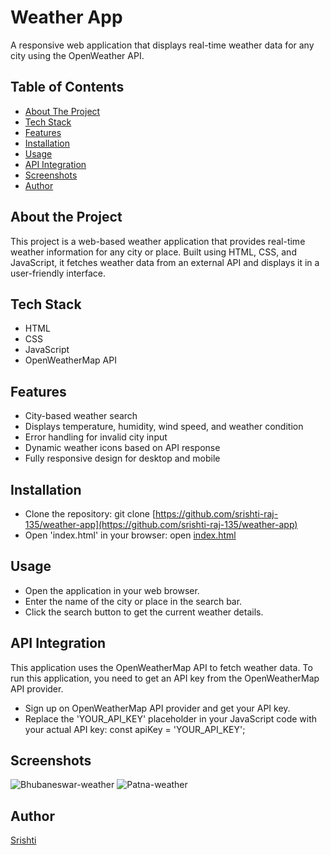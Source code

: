# Weather App

A responsive web application that displays real-time weather data for any city using the OpenWeather API.

## Table of Contents
- [About The Project](#about-the-project)
- [Tech Stack](#tech-stack)
- [Features](#features)
- [Installation](#installation)
- [Usage](#usage)
- [API Integration](#api-integration)
- [Screenshots](#screenshots)
- [Author](#author)

## About the Project

This project is a web-based weather application that provides real-time weather information for any city or place. Built using HTML, CSS, and JavaScript, it fetches weather data from an external API and displays it in a user-friendly interface.

## Tech Stack
- HTML
- CSS
- JavaScript
- OpenWeatherMap API

## Features
- City-based weather search
- Displays temperature, humidity, wind speed, and weather condition
- Error handling for invalid city input
- Dynamic weather icons based on API response
- Fully responsive design for desktop and mobile

## Installation

- Clone the repository: git clone [https://github.com/srishti-raj-135/weather-app](https://github.com/srishti-raj-135/weather-app)
- Open 'index.html' in your browser: open [index.html](index.html)

## Usage

- Open the application in your web browser.
- Enter the name of the city or place in the search bar.
- Click the search button to get the current weather details.

## API Integration

This application uses the OpenWeatherMap API to fetch weather data. To run this application, you need to get an API key from the OpenWeatherMap API provider.
- Sign up on OpenWeatherMap API provider and get your API key.
- Replace the 'YOUR_API_KEY' placeholder in your JavaScript code with your actual API key: const apiKey = 'YOUR_API_KEY';

## Screenshots

![Bhubaneswar-weather](https://github.com/user-attachments/assets/32c4cb08-6d22-4da7-9612-e8d6e857b3ad)
![Patna-weather](https://github.com/user-attachments/assets/48ed4cfa-9730-4d33-a4b0-81a37082c4e9)

## Author

[Srishti](https://github.com/srishti-raj-135)
